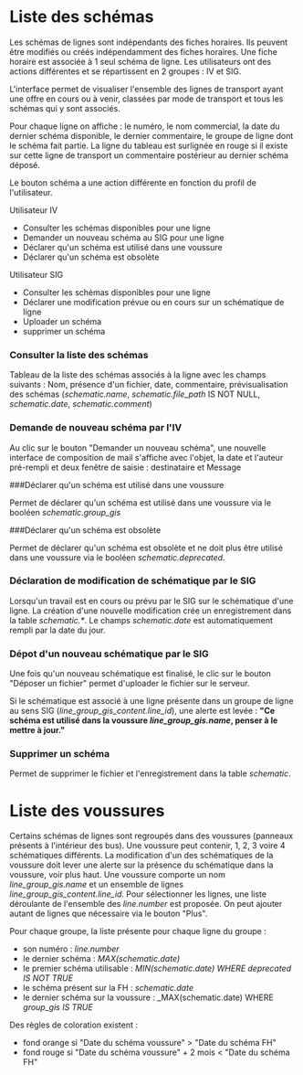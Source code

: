 # Liste des schémas

Les schémas de lignes sont indépendants des fiches horaires. Ils peuvent être
modifiés ou créés indépendamment des fiches horaires. Une fiche horaire est
associée à 1 seul schéma de ligne. Les utilisateurs ont des actions différentes
et se répartissent en 2 groupes : IV et SIG.

L'interface permet de visualiser l'ensemble des lignes de transport ayant une
offre en cours ou à venir, classées par mode de transport et tous les schémas
qui y sont associés.

Pour chaque ligne on affiche : le numéro, le nom commercial, la date du dernier
schéma disponible, le dernier commentaire, le groupe de ligne dont le schéma
fait partie. La ligne du tableau est surlignée en rouge si il existe sur cette
ligne de transport un commentaire postérieur au dernier schéma déposé.

Le bouton schéma a une action différente en fonction du profil de l'utilisateur.

Utilisateur IV

* Consulter les schémas disponibles pour une ligne
* Demander un nouveau schéma au SIG pour une ligne
* Déclarer qu'un schéma est utilisé dans une voussure
* Déclarer qu'un schéma est obsolète

Utilisateur SIG

* Consulter les schémas disponibles pour une ligne
* Déclarer une modification prévue ou en cours sur un schématique de ligne
* Uploader un schéma 
* supprimer un schéma

### Consulter la liste des schémas

Tableau de la liste des schémas associés à la ligne avec les champs suivants :
Nom, présence d'un fichier, date, commentaire, prévisualisation des schémas
(_schematic.name_, _schematic.file_path_ IS NOT NULL, _schematic.date_, _schematic.comment_)

### Demande de nouveau schéma par l'IV

Au clic sur le bouton "Demander un nouveau schéma", une nouvelle interface de
composition de mail s'affiche avec l'objet, la date et l'auteur pré-rempli et
deux fenêtre de saisie : destinataire et Message

###Déclarer qu'un schéma est utilisé dans une voussure

Permet de déclarer qu'un schéma est utilisé dans une voussure via le booléen _schematic.group_gis_

###Déclarer qu'un schéma est obsolète

Permet de déclarer qu'un schéma est obsolète et ne doit plus être utilisé
dans une voussure via le booléen _schematic.deprecated_.

### Déclaration de modification de schématique par le SIG

Lorsqu'un travail est en cours ou prévu par le SIG sur le schématique d'une ligne.
La création d'une nouvelle modification crée un enregistrement dans la table _schematic.*_.
Le champs _schematic.date_ est automatiquement rempli par la date du jour.

### Dépot d'un nouveau schématique par le SIG

Une fois qu'un nouveau schématique est finalisé, le clic sur le bouton
"Déposer un fichier" permet d'uploader le fichier sur le serveur.

Si le schématique est associé à une ligne présente dans un groupe de ligne au
sens SIG (_line_group_gis_content.line_id_), une alerte est levée :
__"Ce schéma est utilisé dans la voussure _line_group_gis.name_, penser à le mettre à jour."__

### Supprimer un schéma

Permet de supprimer le fichier et l'enregistrement dans la table _schematic_.

# Liste des voussures

Certains schémas de lignes sont regroupés dans des voussures (panneaux présents
à l'intérieur des bus). Une voussure peut contenir, 1, 2, 3 voire 4 schématiques
différents. La modification d'un des schématiques de la voussure doit lever une
alerte sur la présence du schématique dans la voussure, voir plus haut.
Une voussure comporte un nom _line_group_gis.name_ et un ensemble de lignes
_line_group_gis_content.line_id_. Pour sélectionner les lignes, une liste déroulante
de l'ensemble des _line.number_ est proposée. On peut ajouter autant de lignes
que nécessaire via le bouton "Plus".

Pour chaque groupe, la liste présente pour chaque ligne du groupe :

* son numéro : _line.number_
* le dernier schéma : _MAX(schematic.date)_
* le premier schéma utilisable : _MIN(schematic.date) WHERE _deprecated_ IS NOT TRUE_
* le schéma  présent sur la FH : _schematic.date_
* le dernier schéma  sur la voussure : _MAX(schematic.date) WHERE _group_gis IS TRUE_

Des règles de coloration existent : 

* fond orange si "Date du schéma voussure" > "Date du schéma FH"
* fond rouge si "Date du schéma voussure" + 2 mois < "Date du schéma FH"

